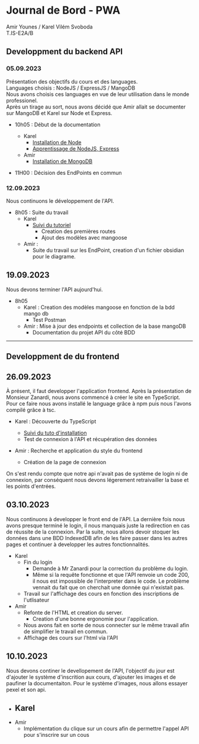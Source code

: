 # Journal de Bord - PWA
Amir Younes / Karel Vilém Svoboda  
T.IS-E2A/B

## Developpment du backend API

### 05.09.2023

Présentation des objectifs du cours et des languages.  
Languages choisis : NodeJS / ExpressJS / MangoDB  
Nous avons choisis ces languages en vue de leur utilisation dans le monde professionel.  
Après un tirage au sort, nous avons décidé que Amir allait se documenter sur MangoDB et Karel sur Node et Express.

- 10h05 : Début de la documentation 
    - Karel
        - [Installation de Node](https://www.youtube.com/watch?v=R73JI8rwkKc)
        - [Apprentissage de NodeJS, Express](https://www.youtube.com/watch?v=0oXYLzuucwE&list=PL55RiY5tL51q4D-B63KBnygU6opNPFk_q)
    - Amir
        - [Installation de MongoDB](https://www.mongodb.com/docs/manual/tutorial/getting-started/)

- 11H00 : Décision des EndPoints en commun


### 12.09.2023
Nous continuons le développement de l'API.

- 8h05 : Suite du travail
    - Karel
        - [Suivi du tutoriel](https://www.youtube.com/watch?v=0oXYLzuucwE&list=PL55RiY5tL51q4D-B63KBnygU6opNPFk_q)
            - Creation des premières routes
            - Ajout des modèles avec mangoose
    - Amir :
        - Suite du travail sur les EndPoint, creation d'un fichier obsidian pour le diagrame.

## 19.09.2023
Nous devons terminer l'API aujourd'hui.

- 8h05
    - Karel : Creation des modèles mangoose en fonction de la bdd mango db
        - Test Postman
    - Amir : Mise à jour des endpoints et collection de la base mangoDB
        - Documentation du projet API du côté BDD

----
## Developpment de du frontend

## 26.09.2023

À présent, il faut developper l'application frontend. Après la présentation de Monsieur Zanardi, nous avons commencé à créer le site en TypeScript. Pour ce faire nous avons installé le language grâce à npm puis nous l'avons compilé grâce à tsc.

- Karel : Découverte du TypeScript
    - [Suivi du tuto d'installation](https://www.digitalocean.com/community/tutorials/typescript-new-project)
    - Test de connexion à l'API et récupération des données

- Amir : Recherche et application du style du frontend
    - Création de la page de connexion

On s'est rendu compte que notre api n'avait pas de système de login ni de connexion, par conséquent nous devons légerement retraivailler la base et les points d'entrées.

## 03.10.2023

Nous continuons à developper le front end de l'API. La dernière fois nous avons presque terminé le login, il nous manquais juste la redirection en cas de réussite de la connexion. Par la suite, nous allons devoir stoquer les données dans une BDD IndexedDB afin de les faire passer dans les autres pages et continuer à developper les autres fonctionnalités.

- Karel
    - Fin du login
        - Demande à Mr Zanardi pour la correction du problème du login.
        - Même si la requête fonctionne et que l'API renvoie un code 200, il nous est impossible de l'interpreter dans le code. Le problème vennait du fait que on cherchait une donnée qui n'existait pas.
    - Travail sur l'affichage des cours en fonction des inscriptions de l'utlisateur
-  Amir
    - Refonte de l'HTML et creation du server.
        - Creation d'une bonne ergonomie pour l'application.
    - Nous avons fait en sorte de nous connecter sur le même travail afin de simplifier le travail en commun.
    - Affichage des cours sur l'html via l'API

## 10.10.2023

Nous devons continer le devellopement de l'API, l'objectif du jour est d'ajouter le système d'inscrition aux cours, d'ajouter les images et de paufiner la documentaiton. Pour le système d'images, nous allons essayer pexel et son api.

- Karel
    - 
- Amir
    - Implémentation du clique sur un cours afin de permettre l'appel API pour s'inscrire sur un cous